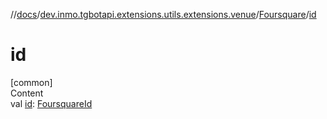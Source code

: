 //[docs](../../../index.md)/[dev.inmo.tgbotapi.extensions.utils.extensions.venue](../index.md)/[Foursquare](index.md)/[id](id.md)



# id  
[common]  
Content  
val [id](id.md): [FoursquareId](../../dev.inmo.tgbotapi.types/index.md#%5Bdev.inmo.tgbotapi.types%2FFoursquareId%2F%2F%2FPointingToDeclaration%2F%5D%2FClasslikes%2F625018081)  



